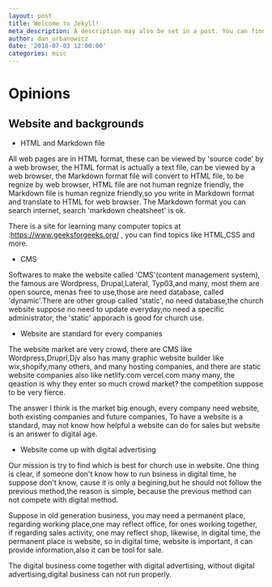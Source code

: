 ```yaml
---
layout: post
title: Welcome to Jekyll!
meta_description: A description may also be set in a post. You can find more information about it in pages/about.md.
author: dan_urbanowicz
date: '2018-07-03 12:00:00'
categories: misc
---
```

# Opinions

## Website and backgrounds

- HTML and Markdown file

All web pages are in HTML format, these can be viewed by 'source code' by a web browser, the HTML format is actually a text file, can be viewed by a web browser, the Markdown format file will convert to HTML file, to be regnize by web browser, HTML file are not human regnize friendly, the Markdown file is human regnize friendly,so you write in Markdown format and translate to HTML for web browser. The Markdown format you can search internet, search 'markdown cheatsheet' is ok.

There is a site for learning many computer topics at :https://www.geeksforgeeks.org/ , you can find topics like HTML,CSS and more.

- CMS

Softwares to make the website called 'CMS'(content management system), the famous are Wordpress, Drupal,Lateral, Typ03,and many, most them are open source, menas free to use,those are need database, called 'dynamic'.There are other group called 'static', no need database,the church website suppose no need to update everyday,no need a specific administrator, the 'static' apporach is good for church use. 

- Website are standard for every companies

The website market are very crowd, there are CMS like Wordpress,Druprl,Djv also has many graphic website builder like wix,shopify,many others, and many hosting companies, and there are static website companies also like netlify.com vercel.com many many, the qeastion is why they enter so much crowd market? the competition suppose to be very fierce.

The answer I think is the market big enough, every company need website, both existing companies and future companies, To have a website is a standard, may not know how helpful a website can do for sales but website is an answer to digital age.

- Website come up with digital advertising

Our mission is try to find which is best for church use in website. One thing is clear, if someone don't know how to run bsiness in digital time, he suppose don't know, cause it is only a begining,but he should not follow the previous method,the reason is simple, because the previous method can not compete with digital method.

Suppose in old generation business, you may need a permanent place, regarding working place,one may reflect office, for ones working together, if regarding sales activity, one may reflect shop, likewise, in digital time, the permanent place is website, so in digital time, website is important, it can provide information,also it can be tool for sale. 

The digital business come together with digital advertising, without digital advertising,digital business can not run properly.

